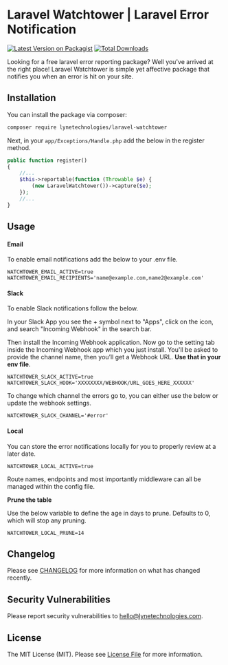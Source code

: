 # Laravel Watchtower | Laravel Error Notification

[![Latest Version on Packagist](https://img.shields.io/packagist/v/lynetechnologies/laravel-watchtower.svg?style=flat-square)](https://packagist.org/packages/lynetechnologies/laravel-watchtower)
[![Total Downloads](https://img.shields.io/packagist/dt/lynetechnologies/laravel-watchtower.svg?style=flat-square)](https://packagist.org/packages/lynetechnologies/laravel-watchtower)

Looking for a free laravel error reporting package? Well you've arrived at the right place! Laravel Watchtower is simple yet affective package that notifies you when an error is hit on your site.

## Installation

You can install the package via composer:

```bash
composer require lynetechnologies/laravel-watchtower
```

Next, in your ``app/Exceptions/Handle.php`` add the below in the register method.
```php
public function register()
{
    //...
    $this->reportable(function (Throwable $e) {
        (new LaravelWatchtower())->capture($e);
    });
    //...
}
```

## Usage

#### Email
To enable email notifications add the below to your .env file.
```dotenv
WATCHTOWER_EMAIL_ACTIVE=true
WATCHTOWER_EMAIL_RECIPIENTS='name@example.com,name2@example.com'
```

#### Slack
To enable Slack notifications follow the below.

In your Slack App you see the + symbol next to "Apps", click on the icon, and search "Incoming Webhook" in the search bar.

Then install the Incoming Webhook application. Now go to the setting tab inside the Incoming Webhook app which you just install. You'll be asked to provide the channel name, then you’ll get a Webhook URL. **Use that in your env file**.

```dotenv
WATCHTOWER_SLACK_ACTIVE=true
WATCHTOWER_SLACK_HOOK='XXXXXXXX/WEBHOOK/URL_GOES_HERE_XXXXXX'
```

To change which channel the errors go to, you can either use the below or update the webhook settings.

```dotenv
WATCHTOWER_SLACK_CHANNEL='#error'
```


#### Local

You can store the error notifications locally for you to properly review at a later date.

```dotenv
WATCHTOWER_LOCAL_ACTIVE=true
```

Route names, endpoints and most importantly middleware can all be managed within the config file.

**Prune the table**

Use the below variable to define the age in days to prune. Defaults to 0, which will stop any pruning. 
```dotenv
WATCHTOWER_LOCAL_PRUNE=14
```

## Changelog

Please see [CHANGELOG](CHANGELOG.md) for more information on what has changed recently.

## Security Vulnerabilities

Please report security vulnerabilities to hello@lynetechnologies.com.

## License

The MIT License (MIT). Please see [License File](LICENSE.md) for more information.

